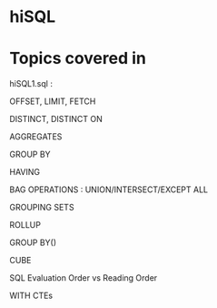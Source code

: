 # hiSQL

# Topics covered in

hiSQL1.sql :

OFFSET, LIMIT, FETCH

DISTINCT, DISTINCT ON

AGGREGATES

GROUP BY

HAVING

BAG OPERATIONS : UNION/INTERSECT/EXCEPT ALL

GROUPING SETS

ROLLUP

GROUP BY()

CUBE

SQL Evaluation Order vs Reading Order

WITH CTEs

